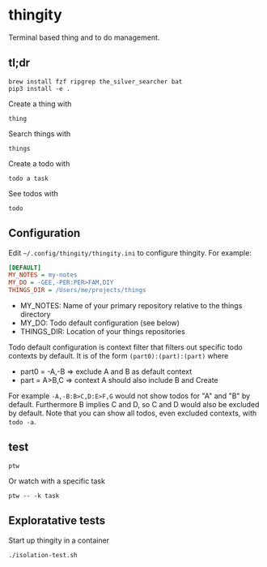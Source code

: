 # thingity

Terminal based thing and to do management.

## tl;dr

    brew install fzf ripgrep the_silver_searcher bat
    pip3 install -e .

Create a thing with

    thing

Search things with

    things

Create a todo with

    todo a task

See todos with

    todo

## Configuration

Edit `~/.config/thingity/thingity.ini` to configure thingity. For example:

```ini
[DEFAULT]
MY_NOTES = my-notes
MY_DO = -GEE,-PER:PER>FAM,DIY
THINGS_DIR = /Users/me/projects/things
```

- MY_NOTES: Name of your primary repository relative to the things directory
- MY_DO: Todo default configuration (see below)
- THINGS_DIR: Location of your things repositories

Todo default configuration is context filter that filters out specific todo
contexts by default. It is of the form `(part0):(part):(part)` where

- part0 = -A,-B => exclude A and B as default context
- part = A>B,C => context A should also include B and Create

For example `-A,-B:B>C,D:E>F,G` would not show todos for "A" and "B" by
default. Furthermore B implies C and D, so C and D would also be excluded by
default. Note that you can show all todos, even excluded contexts, with `todo -a`.

## test

    ptw

Or watch with a specific task

    ptw -- -k task

## Exploratative tests

Start up thingity in a container

    ./isolation-test.sh
